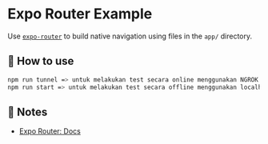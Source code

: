 # Expo Router Example

Use [`expo-router`](https://docs.expo.dev/router/introduction/) to build native navigation using files in the `app/` directory.

## 🚀 How to use

```sh
npm run tunnel => untuk melakukan test secara online menggunakan NGROK dan tanpa local tunneling
npm run start => untuk melakukan test secara offline menggunakan localhost tunneling
```


## 📝 Notes

- [Expo Router: Docs](https://docs.expo.dev/router/introduction/)
